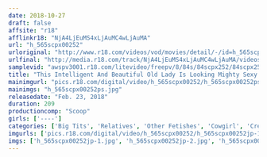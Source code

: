 ```yaml
---
date: 2018-10-27
draft: false
affsite: "r18"
afflinkr18: "NjA4LjEuMS4xLjAuMC4wLjAuMA"
url: "h_565scpx00252"
urloriginal: "http://www.r18.com/videos/vod/movies/detail/-/id=h_565scpx00252"
urlfinal: "http://media.r18.com/track/NjA4LjEuMS4xLjAuMC4wLjAuMA/videos/vod/movies/detail/-/id=h_565scpx00252"
samplevid: "awspv3001.r18.com/litevideo/freepv/8/84s/84scpx252/84scpx252_dmb_w.mp4"
title: "This Intelligent And Beautiful Old Lady Is Looking Mighty Sexy As She Treats Her Excess Body Hair! She Was So Hot That My Dick Got Rock Hard! I Couldn't Keep My Erection Down, So I Started Licking Her Defenseless Armpits And Forced Her To Give Me Some Creampie Sex To Relieve My Pain!!"
mainimgurl: "pics.r18.com/digital/video/h_565scpx00252/h_565scpx00252ps.jpg"
mainimgs: "h_565scpx00252ps.jpg"
releasedate: "Feb. 23, 2018"
duration: 209
productioncomp: "Scoop"
girls: ['----']
categories: ['Big Tits', 'Relatives', 'Other Fetishes', 'Cowgirl', 'Creampie', 'Hi-Def']
imgurls: ['pics.r18.com/digital/video/h_565scpx00252/h_565scpx00252jp-1.jpg', 'pics.r18.com/digital/video/h_565scpx00252/h_565scpx00252jp-2.jpg', 'pics.r18.com/digital/video/h_565scpx00252/h_565scpx00252jp-3.jpg', 'pics.r18.com/digital/video/h_565scpx00252/h_565scpx00252jp-4.jpg', 'pics.r18.com/digital/video/h_565scpx00252/h_565scpx00252jp-5.jpg', 'pics.r18.com/digital/video/h_565scpx00252/h_565scpx00252jp-6.jpg', 'pics.r18.com/digital/video/h_565scpx00252/h_565scpx00252jp-7.jpg', 'pics.r18.com/digital/video/h_565scpx00252/h_565scpx00252jp-8.jpg', 'pics.r18.com/digital/video/h_565scpx00252/h_565scpx00252jp-9.jpg', 'pics.r18.com/digital/video/h_565scpx00252/h_565scpx00252jp-10.jpg', 'pics.r18.com/digital/video/h_565scpx00252/h_565scpx00252jp-11.jpg', 'pics.r18.com/digital/video/h_565scpx00252/h_565scpx00252jp-12.jpg', 'pics.r18.com/digital/video/h_565scpx00252/h_565scpx00252jp-13.jpg', 'pics.r18.com/digital/video/h_565scpx00252/h_565scpx00252jp-14.jpg', 'pics.r18.com/digital/video/h_565scpx00252/h_565scpx00252jp-15.jpg', 'pics.r18.com/digital/video/h_565scpx00252/h_565scpx00252jp-16.jpg', 'pics.r18.com/digital/video/h_565scpx00252/h_565scpx00252jp-17.jpg', 'pics.r18.com/digital/video/h_565scpx00252/h_565scpx00252jp-18.jpg', 'pics.r18.com/digital/video/h_565scpx00252/h_565scpx00252jp-19.jpg', 'pics.r18.com/digital/video/h_565scpx00252/h_565scpx00252jp-20.jpg']
imgs: ['h_565scpx00252jp-1.jpg', 'h_565scpx00252jp-2.jpg', 'h_565scpx00252jp-3.jpg', 'h_565scpx00252jp-4.jpg', 'h_565scpx00252jp-5.jpg', 'h_565scpx00252jp-6.jpg', 'h_565scpx00252jp-7.jpg', 'h_565scpx00252jp-8.jpg', 'h_565scpx00252jp-9.jpg', 'h_565scpx00252jp-10.jpg', 'h_565scpx00252jp-11.jpg', 'h_565scpx00252jp-12.jpg', 'h_565scpx00252jp-13.jpg', 'h_565scpx00252jp-14.jpg', 'h_565scpx00252jp-15.jpg', 'h_565scpx00252jp-16.jpg', 'h_565scpx00252jp-17.jpg', 'h_565scpx00252jp-18.jpg', 'h_565scpx00252jp-19.jpg', 'h_565scpx00252jp-20.jpg']
---
```


